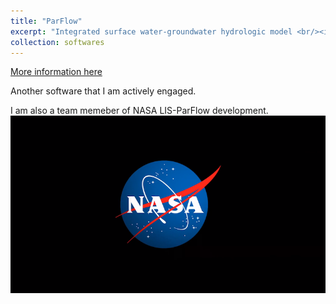 ```yaml
---
title: "ParFlow"
excerpt: "Integrated surface water-groundwater hydrologic model <br/><img src='/images/EGU24_CONCN.png'><br/>I am also a team memeber of NASA LIS-ParFlow development<br/><img src='/images/nasa-logo.png'>"
collection: softwares  
---
```


[More information here](https://github.com/parflow/parflow)

Another software that I am actively engaged.  

I am also a team memeber of NASA LIS-ParFlow development. 
![NASA LOGO](/images/nasa-logo.png) 
